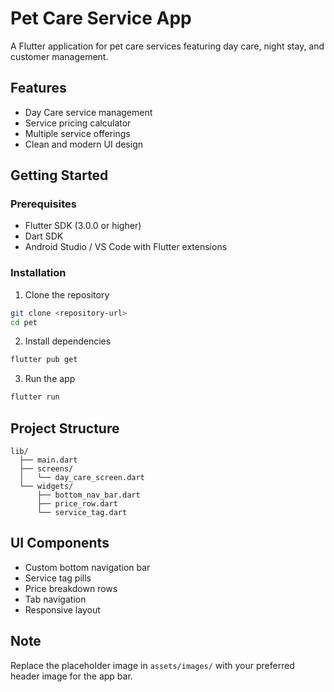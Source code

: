 # Pet Care Service App

A Flutter application for pet care services featuring day care, night stay, and customer management.

## Features

- Day Care service management
- Service pricing calculator
- Multiple service offerings
- Clean and modern UI design

## Getting Started

### Prerequisites

- Flutter SDK (3.0.0 or higher)
- Dart SDK
- Android Studio / VS Code with Flutter extensions

### Installation

1. Clone the repository
```bash
git clone <repository-url>
cd pet
```

2. Install dependencies
```bash
flutter pub get
```

3. Run the app
```bash
flutter run
```

## Project Structure

```
lib/
  ├── main.dart
  ├── screens/
  │   └── day_care_screen.dart
  └── widgets/
      ├── bottom_nav_bar.dart
      ├── price_row.dart
      └── service_tag.dart
```

## UI Components

- Custom bottom navigation bar
- Service tag pills
- Price breakdown rows
- Tab navigation
- Responsive layout

## Note

Replace the placeholder image in `assets/images/` with your preferred header image for the app bar.

